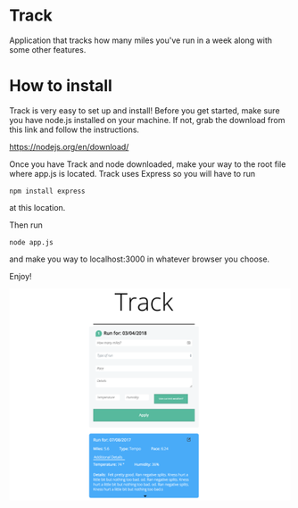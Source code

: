 # Track
Application that tracks how many miles you've run in a week along with some other features.

# How to install
Track is very easy to set up and install! Before you get started, make sure you have node.js installed on your machine. If not, grab the download from this link and follow the instructions.

https://nodejs.org/en/download/

Once you have Track and node downloaded, make your way to the root file where app.js is located. Track uses Express so you will have to run 
```
npm install express
```
at this location.

Then run 
```
node app.js
```
and make you way to localhost:3000 in whatever browser you choose.

Enjoy!

![Alt text](/track.png?raw=true)
